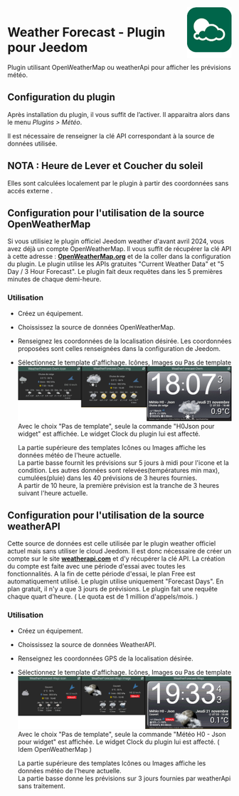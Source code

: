 <img align="right" src="../images/weatherForecast_icon.png" width="100">

# Weather Forecast - Plugin pour Jeedom

Plugin utilisant OpenWeatherMap ou weatherApi pour afficher les prévisions météo.

## Configuration du plugin

Après installation du plugin, il vous suffit de l’activer.
Il apparaitra alors dans le menu *Plugins > Météo*.

Il est nécessaire de renseigner la clé API correspondant à la source de données utilisée.

## NOTA : Heure de Lever et Coucher du soleil

Elles sont calculées localement par le plugin à partir des coordonnées sans accés externe .

## Configuration pour l'utilisation de la source OpenWeatherMap

Si vous utilisiez le plugin officiel Jeedom weather d'avant avril 2024, vous avez déjà un compte OpenWeatherMap. Il vous suffit de récupérer la clé API à cette adresse : [**OpenWeatherMap.org**](https://home.openweathermap.org/api_keys) et de la coller dans la configuration du plugin.
Le plugin utilise les APIs gratuites "Current Weather Data" et "5 Day / 3 Hour Forecast".
Le plugin fait deux requêtes dans les 5 premières minutes de chaque demi-heure.

### Utilisation
- Créez un équipement. 
- Choississez la source de données OpenWeatherMap.
- Renseignez les coordonnées de la localisation désirée. Les coordonnées proposées sont celles renseignées dans la configuration de Jeedom.
- Sélectionnez le template d'affichage. Icônes, Images ou Pas de template
  <img src="../images/TemplatesOwm.png">
  Avec le choix "Pas de template", seule la commande "H0Json pour widget" est affichée. Le widget Clock du plugin lui est affecté.

  La partie supérieure des templates Icônes ou Images affiche les données météo de l'heure actuelle.<br>
  La partie basse fournit les prévisions sur 5 jours à midi pour l'icone et la condition. Les autres données sont relevées(températures min max), cumulées(pluie) dans les 40 prévisions de 3 heures fournies.<br>
  A partir de 10 heure, la première prévision est la tranche de 3 heures suivant l'heure actuelle.

## Configuration pour l'utilisation de la source weatherAPI

Cette source de données est celle utilisée par le plugin weather officiel actuel mais sans utiliser le cloud Jeedom. Il est donc nécessaire de créer un compte sur le site [**weatherapi.com**](https://www.weatherapi.com/my/) et d'y récupérer la clé API. La création du compte est faite avec une période d'essai avec toutes les fonctionnalités. A la fin de cette période d'essai, le plan Free est automatiquement utilisé.
Le plugin utilise uniquement "Forecast Days". En plan gratuit, il n'y a que 3 jours de prévisions. Le plugin fait une requête chaque quart d'heure. ( Le quota est de 1 million d'appels/mois. )

### Utilisation
- Créez un équipement. 
- Choississez la source de données WeatherAPI.
- Renseignez les coordonnées GPS de la localisation désirée.
- Sélectionnez le template d'affichage. Icônes, Images ou Pas de template
  <img src="../images/TemplatesWapi.png">
  Avec le choix "Pas de template", seule la commande "Météo H0 - Json pour widget" est affichée. Le widget Clock du plugin lui est affecté. ( Idem OpenWeatherMap )

  La partie supérieure des templates Icônes ou Images affiche les données météo de l'heure actuelle.<br>
  La partie basse donne les prévisions sur 3 jours fournies par weatherApi sans traitement.
